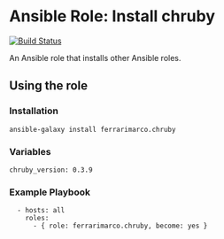 # Ansible Role: Install chruby
[![Build Status](https://travis-ci.org/ferrarimarco/ansible-role-chruby.svg?branch=master)](https://travis-ci.org/ferrarimarco/ansible-role-chruby)

An Ansible role that installs other Ansible roles.

## Using the role
### Installation
```
ansible-galaxy install ferrarimarco.chruby
```

### Variables
```
chruby_version: 0.3.9
```

### Example Playbook
```
  - hosts: all
    roles:
      - { role: ferrarimarco.chruby, become: yes }
```
